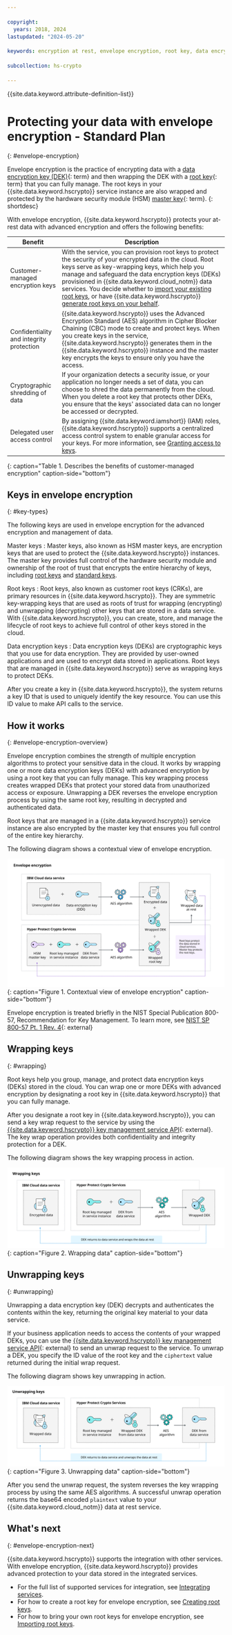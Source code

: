 ```yaml
---

copyright:
  years: 2018, 2024
lastupdated: "2024-05-20"

keywords: encryption at rest, envelope encryption, root key, data encryption key, key encryption key, key protect, protect data encryption key, encrypt data encryption key, wrap data encryption key, unwrap data encryption key

subcollection: hs-crypto

---
```


{{site.data.keyword.attribute-definition-list}}




# Protecting your data with envelope encryption - Standard Plan 
{: #envelope-encryption}

Envelope encryption is the practice of encrypting data with a [data encryption key (DEK)](#x4791827){: term} and then wrapping the DEK with a [root key](#x6946961){: term} that you can fully manage. The root keys in your {{site.data.keyword.hscrypto}} service instance are also wrapped and protected by the hardware security module (HSM) [master key](#x2908413){: term}.
{: shortdesc}

With envelope encryption, {{site.data.keyword.hscrypto}} protects your at-rest data with advanced encryption and offers the following benefits:

| Benefit | Description |
| --- | --- |
| Customer-managed encryption keys | With the service, you can provision root keys to protect the security of your encrypted data in the cloud. Root keys serve as key-wrapping keys, which help you manage and safeguard the data encryption keys (DEKs) provisioned in {{site.data.keyword.cloud_notm}} data services. You decide whether to [import your existing root keys](/docs/hs-crypto?topic=hs-crypto-import-root-keys), or have {{site.data.keyword.hscrypto}} [generate root keys on your behalf](/docs/hs-crypto?topic=hs-crypto-create-root-keys). |
| Confidentiality and integrity protection | {{site.data.keyword.hscrypto}} uses the Advanced Encryption Standard (AES) algorithm in Cipher Blocker Chaining (CBC) mode to create and protect keys. When you create keys in the service, {{site.data.keyword.hscrypto}} generates them in the {{site.data.keyword.hscrypto}} instance and the master key encrypts the keys to ensure only you have the access. |
| Cryptographic shredding of data | If your organization detects a security issue, or your application no longer needs a set of data, you can choose to shred the data permanently from the cloud. When you delete a root key that protects other DEKs, you ensure that the keys' associated data can no longer be accessed or decrypted. |
| Delegated user access control | By assigning {{site.data.keyword.iamshort}} (IAM) roles, {{site.data.keyword.hscrypto}} supports a centralized access control system to enable granular access for your keys. For more information, see [Granting access to keys](/docs/hs-crypto?topic=hs-crypto-grant-access-keys). |
{: caption="Table 1. Describes the benefits of customer-managed encryption" caption-side="bottom"}

## Keys in envelope encryption
{: #key-types}

The following keys are used in envelope encryption for the advanced encryption and management of data.

Master keys
:   Master keys, also known as HSM master keys, are encryption keys that are used to protect the {{site.data.keyword.hscrypto}} instances. The master key provides full control of the hardware security module and ownership of the root of trust that encrypts the entire hierarchy of keys, including [root keys](/docs/hs-crypto?topic=hs-crypto-understand-concepts#root-key-concept) and [standard keys](/docs/hs-crypto?topic=hs-crypto-understand-concepts#standard-key-concept).

Root keys
:   Root keys, also known as customer root keys (CRKs), are primary resources in {{site.data.keyword.hscrypto}}. They are symmetric key-wrapping keys that are used as roots of trust for wrapping (encrypting) and unwrapping (decrypting) other keys that are stored in a data service. With {{site.data.keyword.hscrypto}}, you can create, store, and manage the lifecycle of root keys to achieve full control of other keys stored in the cloud.

Data encryption keys
:   Data encryption keys (DEKs) are cryptographic keys that you use for data encryption. They are provided by user-owned applications and are used to encrypt data stored in applications. Root keys that are managed in {{site.data.keyword.hscrypto}} serve as wrapping keys to protect DEKs.

After you create a key in {{site.data.keyword.hscrypto}}, the system returns a key ID that is used to uniquely identify the key resource. You can use this ID value to make API calls to the service.

## How it works
{: #envelope-encryption-overview}

Envelope encryption combines the strength of multiple encryption algorithms to protect your sensitive data in the cloud. It works by wrapping one or more data encryption keys (DEKs) with advanced encryption by using a root key that you can fully manage. This key wrapping process creates wrapped DEKs that protect your stored data from unauthorized access or exposure. Unwrapping a DEK reverses the envelope encryption process by using the same root key, resulting in decrypted and authenticated data.

Root keys that are managed in a {{site.data.keyword.hscrypto}} service instance are also encrypted by the master key that ensures you full control of the entire key hierarchy.

The following diagram shows a contextual view of envelope encryption.

![The diagram shows a contextual view of envelope encryption.](/images/envelope-encryption.svg "The diagram shows a contextual view of envelope encryption."){: caption="Figure 1. Contextual view of envelope encryption" caption-side="bottom"}

Envelope encryption is treated briefly in the NIST Special Publication 800-57, Recommendation for Key Management. To learn more, see [NIST SP 800-57 Pt. 1 Rev. 4](https://www.nist.gov/publications/recommendation-key-management-part-1-general-0){: external}

## Wrapping keys
{: #wrapping}

Root keys help you group, manage, and protect data encryption keys (DEKs) stored in the cloud. You can wrap one or more DEKs with advanced encryption by designating a root key in {{site.data.keyword.hscrypto}} that you can fully manage.

After you designate a root key in {{site.data.keyword.hscrypto}}, you can send a key wrap request to the service by using the [{{site.data.keyword.hscrypto}} key management service API](/apidocs/hs-crypto#actiononkey){: external}.
The key wrap operation provides both confidentiality and integrity protection for a DEK.

The following diagram shows the key wrapping process in action.

![Wrapping data](/images/wrapping-keys.svg "The diagram shows key wrapping in action."){: caption="Figure 2. Wrapping data" caption-side="bottom"}

## Unwrapping keys
{: #unwrapping}

Unwrapping a data encryption key (DEK) decrypts and authenticates the contents within the key, returning the original key material to your data service.

If your business application needs to access the contents of your wrapped DEKs, you can use the [{{site.data.keyword.hscrypto}} key management service API](/apidocs/hs-crypto#actiononkey){: external} to send an
unwrap request to the service. To unwrap a DEK, you specify the ID value of the root key and the `ciphertext` value returned during the initial wrap request.

The following diagram shows key unwrapping in action.

![Unwrapping data](/images/unwrapping-keys.svg "The diagram shows key unwrapping in action."){: caption="Figure 3. Unwrapping data" caption-side="bottom"}

After you send the unwrap request, the system reverses the key wrapping process by using the same AES algorithms. A successful unwrap operation returns the base64 encoded `plaintext` value to your {{site.data.keyword.cloud_notm}} data at rest service.

## What's next
{: #envelope-encryption-next}

{{site.data.keyword.hscrypto}} supports the integration with other services. With envelope encryption, {{site.data.keyword.hscrypto}} provides advanced protection to your data stored in the integrated services.

- For the full list of supported services for integration, see [Integrating services](/docs/hs-crypto?topic=hs-crypto-integrate-services).
- For how to create a root key for envelope encryption, see [Creating root keys](/docs/hs-crypto?topic=hs-crypto-create-root-keys).
- For how to bring your own root keys for envelope encryption, see [Importing root keys](/docs/hs-crypto?topic=hs-crypto-import-root-keys).
